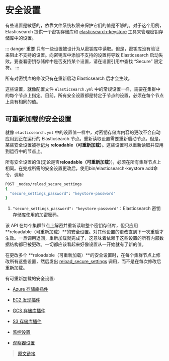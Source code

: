 # 安全设置

有些设置是敏感的，依靠文件系统权限来保护它们的值是不够的。对于这个用例，Elasticsearch 提供一个密钥存储库和 [elasticsearch-keystore](/command_line_tools/elasticsearch_keystore) 工具来管理密钥存储库中的设置。

::: danger 重要
只有一些设置被设计为从密钥库中读取。但是，密钥库没有验证来阻止不支持的设置。向密钥库中添加不支持的设置将导致 Elasticsearch 启动失败。要查看密钥存储库中是否支持某个设置，请在设置引用中查找 “Secure” 限定符。
:::

所有对密钥库的修改只有在重新启动 Elasticsearch 后才会生效。

这些设置，就像配置文件 `elasticsearch.yml` 中的常规设置一样，需要在集群中的每个节点上指定。目前，所有安全设置都是特定于节点的设置，必须在每个节点上具有相同的值。

## 可重新加载的安全设置

就像 `elasticsearch.yml` 中的设置值一样中，对密钥存储库内容的更改不会自动应用到正在运行的 Elasticsearch 节点。重新读取设置需要重新启动节点。但是，某些安全设置被标记为 **reloadable（可重新加载）**。这些设置可以重新读取并应用到运行中的节点上。

所有安全设置的值(无论是否**reloadable（可重新加载）**)，必须在所有集群节点上相同。在完成所需的安全设置更改后，使用bin/elasticsearch-keystore add命令，调用:

```bash
POST _nodes/reload_secure_settings
{
  "secure_settings_password": "keystore-password" 
}
```

1. `"secure_settings_password": "keystore-password"`：Elasticsearch 密钥存储库使用的加密密码。

该 API 在每个集群节点上解密并重新读取整个密钥存储库，但只应用 **reloadable（可重新加载）**的安全设置。对其他设置的更改直到下一次重启才生效。一旦调用返回，重新加载就完成了，这意味着依赖于这些设置的所有内部数据结构都已被更改。一切都应该看起来好像设置从一开始就有了新的值。

在更改多个 **reloadable（可重新加载）**的安全设置时，在每个集群节点上修改所有这些设置，然后发出 [reload_secure_settings](/rest_apis/cluster_apis/nodes_reload_secure_settings) 调用，而不是在每次修改后重新加载。

有可重新加载的安全设置:

- [Azure 存储库插件](/snapshot_and_restore/azure_repository)

- [EC2 发现插件](https://www.elastic.co/guide/en/elasticsearch/plugins/8.4/discovery-ec2-usage.html#_configuring_ec2_discovery)

- [GCS 存储库插件](/snapshot_and_restore/google_cloud_storage_repository)

- [S3 存储库插件](/snapshot_and_restore/s3_repository)

- [监控设置](/set_up_elasticsearch/configuring_elasticsearch/secure_settings)

- [观察器设置](/set_up_elasticsearch/configuring_elasticsearch/watcher_settings)

> [原文链接](https://www.elastic.co/guide/en/elasticsearch/reference/current/secure-settings.html)
